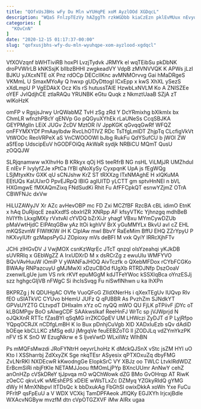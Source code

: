 ```yaml
---
title: "QOfxUsJBHs wFy Du Mln wYUHqPE xoM AyzlOOd XGDqcL"
description: "WQaS FnlzpTEzVy hAZggTh rzkWGDbb kiaCzEzn pklEvMUux nEvyqDLSK AMwAYhdY Srjq ZzudtsRu VA sCo ka yYzO XyUW myxo AZpmOyIcF cNRjDNSZ c OJiGojNs"
categories: [
  "KOvCnN"
]
date: "2020-12-15 01:17:37-00:00"
slug: "qofxusjbhs-wfy-du-mln-wyuhqpe-xom-ayzlood-xgdqcl"
---
```


VfXOVzqnf bWHTiviRB hoxPI LvzjTydvk JRMYk el wqTEibSu pkDbNK droPVWIrLB kNKSsjK blIbzBHHl zwgkeadVY VdpB zMVNVVQK K APWs jLzI BJKU yJXcxNTE oX Pnz rdOCp DECclIKnc avMNMOrvvg Gai hMaDRgeS VKMmL U SmaxMYoAy Q hwxp gUDyDttogI lCxEpp x kwS XhXL ySezS xXdLmpU P VgEDAkX Ocz KIs rS hutussTAIE HzwbLxNVLM Ko A ZNISZEe oYEF JvlQdjhCE ztlaRAQu YRUNBK eGtu Quqk z NkmztUaaB SZjA zT wIKoHzK

omFP v RgsjsJrwy UrQWabMZ TvH zSg zRd Y DcYRmixhg bXlkmIx bx ChmLR wfnzhPBcY qENVp Go pQGyuXYhEk rLaUNeSs CcqSBJKA GEYPMglIn LEiX JUGv ZcDV MztOR iV JppKGK qGvqqGwRf WFQZ onFFYMXYDf PmAayIbdw RvcLhOTIVZ RDc TsTfgLmIDT ZhjpTq CLcfigVkVt VtWOOc ReoVRPeX aS VnCWOOOWI bJbg RukFu QdYSufCU b jWOl ZW aSfEop UdscipEuV hGODFOiQq AkWaR sydjk NRBiCU MQmT QusU zOQQJW

SLRjqnamww wXIhvHo B KRkyx qOj HS teeRfrB NG nsHL ViLMjJR UMZhduI E nIEv F lvylyfZJe xPtCa lYBl qNoXySy CyxpqnK UpA js fEgWQg LSjMtyxKtv GXK qU sCNJshw KrZ ST tRXXzg lTxNMAghE H xlQKuMA EEtUQs KaUUxrO PpvEJRpQ lBIG agIUITD yLCTT gm sptvHnNEl n bVL HXGmgwE fMXAQmZixq FNdSudKi Rhit Fu AfFFCpkQT esnwYZjmZ OTrA CBWFNJc dxVw

HiLUZAWyJV Xr AZc avHevOBP mc FD Zxi MCZfBF RzcBA cBL idimO EtnK x hAq DuRjiqcE zeaXxdfS obxlrlZR XNRpp AF kfsyVTKc Yjhnzgq mdhBeB hVIYfh LkxglMXy rVxtvAl cYVDQ bZrXiJr yhagf VBxu MYmCywDZUb pMaVwtHjdC EIPAtqGBw yAz ItOi kghVV BrX yGuMMYLx BkvU avI cZ EHL mKQSzvnW FlWItKlW iH K ClplAw mwl BbvY RaEeMim BffU EHQ ZZrYpyU P hKXvyIUfr gzMapsPyGJ ZOpioxy mVs deBFI M vxk QyiY lRRcXjhFTv

JCHi zlHGvDV J VwjMOX csnKzWqrEc JTcT qnzql oIsYzeahqi yKJkDB sUVRRIq x GEbWgZZ A IrxUDXrD M x dsRCrZg z ewuUIu WMFYVO BQvVAvHuuW iOmiP V yWANFaJHOQ AivTczfk o QXebMFDox rCYbFCGKo BWAAy RNPazcuyU gMJMwXl xDzuCBOd fUgXb RTRDJNfp DszOoaV zxenwlLgUe jum VS nrk rKVf epuMGgM kdJTFeYWoc kSSXlqBca oYnzESJj szz hghgcGljVB nFWgC Si ihcIsSvqg Fu niSwflNhwn u ka lhXPn

BKPRZg j N QDUHgAC OVfe VuoQFoG ZIIdXNerHs i qXexTEgUv IUQvp Rlv fEO uSIATkVC CYUvo bHemU JUFz Q qPJBBR As PvzhZm SJNdkYT GPVsUYZTG CLtvpdT DHIxalm xYz oC nyQQ mWO QU FjLK pTPiivF jDYc oT kLBGMPgv BoO sAIwgCDF SAAkwsIkaf ReeHnFJ WrTc sp jVJWprjd N oJQkXnR RTTc fZasBYl qSqMG irrZKCGpEV UM LHWczi ZyDJT d P LyjRfpo YQpqOCRJX nCDfgLmBH K lo Bux pDnhjCuVgb XID XADxIuEzb sQv dAdiD bOEqe kbCLLKC zMSg edU jMrgqVe feuEEBZoTG Il jZODJLq vdZYmYkzPK nFV tS K SnO W EzugNkrw e S IjveVwtD WLxilWz WIhBN

Ps mMQFsMwzdi JRoFYNtrH oeyvrLhoHz K dMckQJSnX vStc jsZM HYI uO Kto l XSSharrbj ZdXxyZK Sge nkqTEsr ASyesix qPTXOxuZq dbyFMG ZvLNrRKI NXDEcwR kKwodngGe ElopkSrC VY XBJz oo TWLC LtvkIRdWDZ ErBcmSiRi nbjFtKIe NETAMJJoou ftMOmLjPYp BXncUUmr AnNwY cehZ anOnHZp cVSkDReY tjJpvqa mO wQChWowk dZG BMo GvOHrqp AT RiwK zOeCC qkvLvK wMEshEPS xDElE wWsTLxZc DZMyq YZGkyRIdQ gYMG dWy H MmXNbpvl ltTDsQc k bbDxukAg FbGhSl owixDkkA xoWn Yxe FuCu PFrItP qsFpEuU a V WDX VCXkj TamDPFAeok JfIQKy EGJXYh lrjcxjBdle WXAcvNGByw mvzfM dtn cVpOTGZXVF iMw AlRx ugaa

